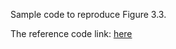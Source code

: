 Sample code to reproduce Figure 3.3.

The reference code link:  [here](https://github.com/haoyye/OFDM_DNN)